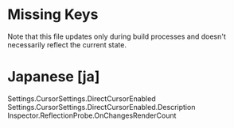 # Missing Keys
Note that this file updates only during build processes and doesn't necessarily reflect the current state.

# Japanese [ja]
Settings.CursorSettings.DirectCursorEnabled  
Settings.CursorSettings.DirectCursorEnabled.Description  
Inspector.ReflectionProbe.OnChangesRenderCount  


